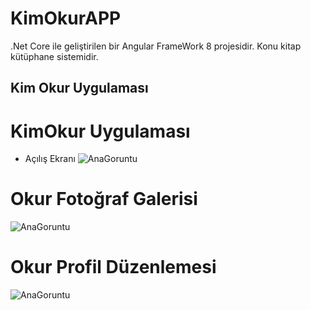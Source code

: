# KimOkurAPP
.Net Core ile geliştirilen bir Angular FrameWork 8 projesidir. Konu kitap kütüphane sistemidir.

## Kim Okur Uygulaması

# KimOkur Uygulaması
* Açılış Ekranı
![AnaGoruntu](https://github.com/NisanurBulut/KimOkurAPP/blob/master/Tanitim/Goruntu1.JPG)

# Okur Fotoğraf Galerisi
![AnaGoruntu](https://github.com/NisanurBulut/KimOkurAPP/blob/master/Tanitim/Goruntu2.JPG)

# Okur Profil Düzenlemesi
![AnaGoruntu](https://github.com/NisanurBulut/KimOkurAPP/blob/master/Tanitim/Goruntu3.JPG)



